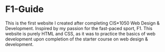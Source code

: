 # F1-Guide
This is the first website I created after completing CIS*1050 Web Design &amp; Development. Inspired by my passion for the fast-paced sport, F1. This website is purely HTML and CSS, as it was to practice the basics of web development upon completion of the starter course on web design &amp; development.
